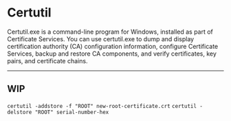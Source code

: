 # Certutil

Certutil.exe is a command-line program for Windows, installed as part of Certificate Services. You can use certutil.exe to dump and display certification authority (CA) configuration information, configure Certificate Services, backup and restore CA components, and verify certificates, key pairs, and certificate chains.

---
## WIP

`certutil -addstore -f "ROOT" new-root-certificate.crt`
`certutil -delstore "ROOT" serial-number-hex`
